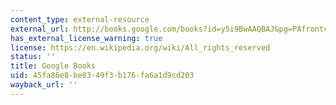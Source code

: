 ```yaml
---
content_type: external-resource
external_url: http://books.google.com/books?id=y5i9BwAAQBAJ&pg=PAfrontcover
has_external_license_warning: true
license: https://en.wikipedia.org/wiki/All_rights_reserved
status: ''
title: Google Books
uid: 45fa86e8-be03-49f3-b176-fa6a1d9cd203
wayback_url: ''
---
```

